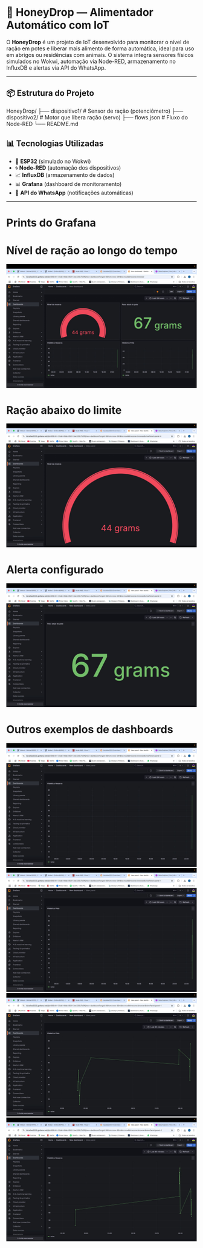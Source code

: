# 🐝 HoneyDrop — Alimentador Automático com IoT

O **HoneyDrop** é um projeto de IoT desenvolvido para monitorar o nível de ração em potes e liberar mais alimento de forma automática, ideal para uso em abrigos ou residências com animais. O sistema integra sensores físicos simulados no Wokwi, automação via Node-RED, armazenamento no InfluxDB e alertas via API do WhatsApp.

---

## 📦 Estrutura do Projeto
HoneyDrop/
├── dispositivo1/ # Sensor de ração (potenciômetro)
├── dispositivo2/ # Motor que libera ração (servo)
├── flows.json # Fluxo do Node-RED
└── README.md
## 📊 Tecnologias Utilizadas

- 🧠 **ESP32** (simulado no Wokwi)
- 🌀 **Node-RED** (automação dos dispositivos)
- 📈 **InfluxDB** (armazenamento de dados)
- 📊 **Grafana** (dashboard de monitoramento)
- 💬 **API do WhatsApp** (notificações automáticas)

---
# Prints do Grafana

# Nível de ração ao longo do tempo
![imagem1](imagem1.jpeg)

# Ração abaixo do limite
![imagem2](imagem2.jpeg)

# Alerta configurado
![imagem3](imagem3.jpeg)

# Outros exemplos de dashboards
![imagem4](imagem4.jpeg)
![imagem5](imagem5.jpeg)
![imagem6](imagem6.jpeg)
![imagem7](imagem7.jpeg)

